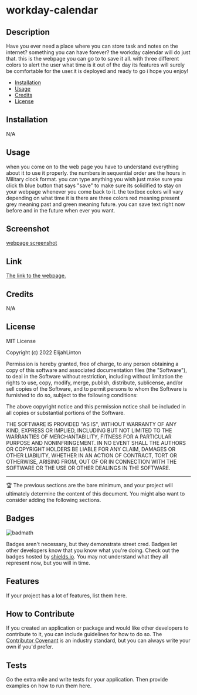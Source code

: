# workday-calendar

## Description
Have you ever need a place where you can store task and notes on the internet? something you can have forever? the workday calendar will do just that. this is the webpage you can go to to save it all. with three different colors to alert the user what time is it out of the day its features will surely be comfortable for the user.it is deployed and ready to go i hope you enjoy!



- [Installation](#Installion)
- [Usage](#Usage.)
- [Credits](#project)
- [License](#Liscense)

## Installation

N/A

## Usage
when you come on to the web page you have to understand everything about it to use it properly. the numbers in sequential order are the hours in Military clock format.
you can type anything you wish just make sure you click th blue button that says "save" to make sure its solidified to stay on your webpage whenever you come back to it. the textbox colors will vary depending on what time it is there are three colors red meaning present grey meaning past and green meaning future. you can save text right now before and in the future when ever you want.  
## Screenshot
[webpage screenshot](assets\workday.PNG)

## Link
[The link to the webpage.](https://elijahlinton.github.io/workday-calendar/)
## Credits

N/A

## License

MIT License

Copyright (c) 2022 ElijahLinton

Permission is hereby granted, free of charge, to any person obtaining a copy
of this software and associated documentation files (the "Software"), to deal
in the Software without restriction, including without limitation the rights
to use, copy, modify, merge, publish, distribute, sublicense, and/or sell
copies of the Software, and to permit persons to whom the Software is
furnished to do so, subject to the following conditions:

The above copyright notice and this permission notice shall be included in all
copies or substantial portions of the Software.

THE SOFTWARE IS PROVIDED "AS IS", WITHOUT WARRANTY OF ANY KIND, EXPRESS OR
IMPLIED, INCLUDING BUT NOT LIMITED TO THE WARRANTIES OF MERCHANTABILITY,
FITNESS FOR A PARTICULAR PURPOSE AND NONINFRINGEMENT. IN NO EVENT SHALL THE
AUTHORS OR COPYRIGHT HOLDERS BE LIABLE FOR ANY CLAIM, DAMAGES OR OTHER
LIABILITY, WHETHER IN AN ACTION OF CONTRACT, TORT OR OTHERWISE, ARISING FROM,
OUT OF OR IN CONNECTION WITH THE SOFTWARE OR THE USE OR OTHER DEALINGS IN THE
SOFTWARE.

---

🏆 The previous sections are the bare minimum, and your project will ultimately determine the content of this document. You might also want to consider adding the following sections.

## Badges

![badmath](https://img.shields.io/github/languages/top/nielsenjared/badmath)

Badges aren't necessary, but they demonstrate street cred. Badges let other developers know that you know what you're doing. Check out the badges hosted by [shields.io](https://shields.io/). You may not understand what they all represent now, but you will in time.

## Features

If your project has a lot of features, list them here.

## How to Contribute

If you created an application or package and would like other developers to contribute to it, you can include guidelines for how to do so. The [Contributor Covenant](https://www.contributor-covenant.org/) is an industry standard, but you can always write your own if you'd prefer.

## Tests

Go the extra mile and write tests for your application. Then provide examples on how to run them here.